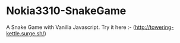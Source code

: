 # Nokia3310-SnakeGame
A Snake Game with Vanilla Javascript.
Try it here :- (http://towering-kettle.surge.sh/)
